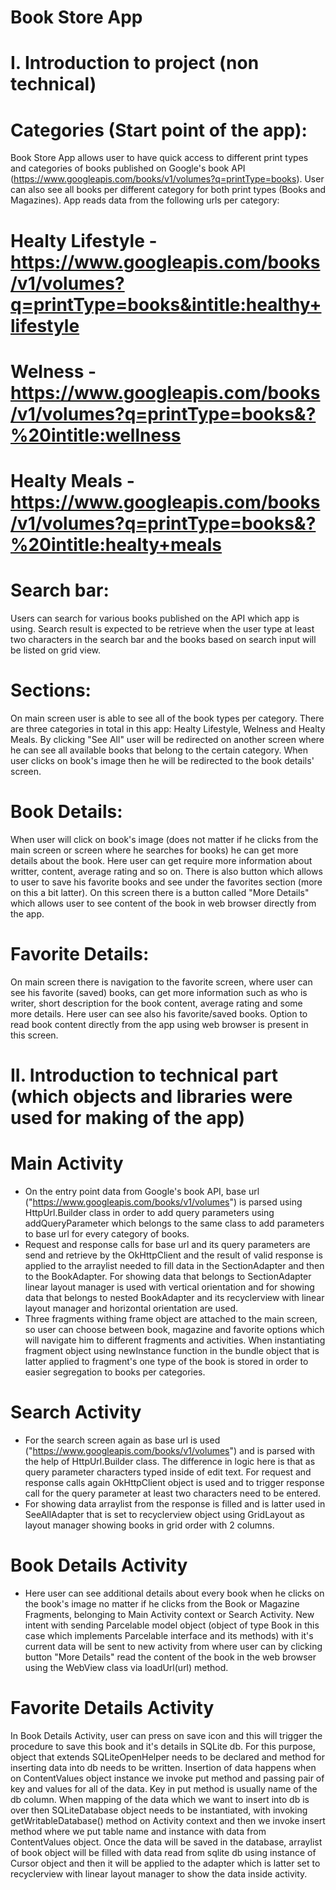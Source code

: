 # Book Store App

# I. Introduction to project (non technical)

# Categories (Start point of the app):
Book Store App allows user to have quick access to different print types and categories of books published on Google's book API (https://www.googleapis.com/books/v1/volumes?q=printType=books).
User can also see all books per different category for both print types (Books and Magazines). App reads data from the following urls per category:
   # Healty Lifestyle - https://www.googleapis.com/books/v1/volumes?q=printType=books&intitle:healthy+lifestyle
   # Welness - https://www.googleapis.com/books/v1/volumes?q=printType=books&?%20intitle:wellness
   # Healty Meals - https://www.googleapis.com/books/v1/volumes?q=printType=books&?%20intitle:healty+meals
# Search bar:
Users can search for various books published on the API which app is using. Search result is expected to be retrieve when the user type at least two characters in the search bar and the books based on search input will be listed on grid view.
# Sections:
On main screen user is able to see all of the book types per category. There are three categories in total in this app: Healty Lifestyle, Welness and Healty Meals. By clicking "See All" user will be redirected on another screen where he can see all available books that belong to the certain category. When user clicks on book's image then he will be redirected to the book details' screen.
# Book Details:
When user will click on book's image (does not matter if he clicks from the main screen or screen where he searches for books) he can get more details about the book. Here user can get require more information about writter, content, average rating and so on. There is also button which allows to user to save his favorite books and see under the favorites section (more on this a bit latter). On this screen there is a button called "More Details" which allows user to see content of the book in web browser directly from the app.
# Favorite Details:
On main screen there is navigation to the favorite screen, where user can see his favorite (saved) books, can get more information such as who is writer, short description for the book content, average rating and some more details. Here user can see also his favorite/saved books. Option to read book content directly from the app using web browser is present in this screen.

# II. Introduction to technical part (which objects and libraries were used for making of the app)

# Main Activity
- On the entry point data from Google's book API, base url ("https://www.googleapis.com/books/v1/volumes") is parsed using HttpUrl.Builder class in order to add query parameters using addQueryParameter which belongs to the same class to add parameters to base url for every category of books.
- Request and response calls for base url and its query parameters are send and retrieve by the OkHttpClient and the result of valid response is applied to the arraylist needed to fill data in the SectionAdapter and then to the BookAdapter. For showing data that belongs to SectionAdapter linear layout manager is used with vertical orientation and for showing data that belongs to nested BookAdapter and its recyclerview with linear layout manager and horizontal orientation are used.
- Three fragments withing frame object are attached to the main screen, so user can choose between book, magazine and favorite options which will navigate him to different fragments and activities. When instantiating fragment object using newInstance function in the bundle object that is latter applied to fragment's one type of the book is stored in order to easier segregation to books per categories.

# Search Activity
- For the search screen again as base url is used ("https://www.googleapis.com/books/v1/volumes") and is parsed with the help of HttpUrl.Builder class. The difference in logic here is that as query parameter characters typed inside of edit text. For request and response calls again OkHttpClient object is used and to trigger response call for the query parameter at least two characters need to be entered. 
- For showing data arraylist from the response is filled and is latter used in SeeAllAdapter that is set to recyclerview object using GridLayout as layout manager showing books in grid order with 2 columns.

# Book Details Activity
- Here user can see additional details about every book when he clicks on the book's image no matter if he clicks from the Book or Magazine Fragments, belonging to Main Activity context or Search Activity. New intent with sending Parcelable model object (object of type Book in this case which implements Parcelable interface and its methods) with it's current data will be sent to new activity from where user can by clicking button "More Details" read the content of the book in the web browser using the WebView class via         loadUrl(url) method.

# Favorite Details Activity
In Book Details Activity, user can press on save icon and this will trigger the procedure to save this book and it's details in SQLite db. For this purpose, object that extends SQLiteOpenHelper needs to be declared and method for inserting data into db needs to be written. Insertion of data happens when on ContentValues object instance we invoke put method and passing pair of key and values for all of the data. Key in put method is usually name of the db column. When mapping of the data which we want to insert into db is over then SQLiteDatabase object needs to be instantiated, with invoking getWritableDatabase() method on Activity context and then we invoke insert method where we put table name and instance with data from ContentValues object.
Once the data will be saved in the database, arraylist of book object will be filled with data read from sqlite db using instance of Cursor object and then it will be applied to the adapter which is latter set to recyclerview with linear layout manager to show the data inside activity.

 




